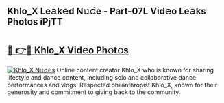## Khlo_X Le𝚊k𝚎d N𝚞𝚍e - Part-07L Vid𝚎o Le𝚊ks Photos iPjTT

# <h2><a href="http://fbft7ym.evod.top/?m=Khlo_X">🔗 👉🔴 Khlo_X Vid𝚎o Ph𝚘t𝚘s</a></h2>

[![Khlo_X N𝚞d𝚎s](https://i.imgur.com/8V9OHl7.gif)](http://fbft7ym.evod.top/?m=Khlo_X)
Online content creator Khlo_X who is known for sharing lifestyle and dance content, including solo and collaborative dance performances and vlogs. Respected philanthropist Khlo_X, known for their generosity and commitment to giving back to the community. 
